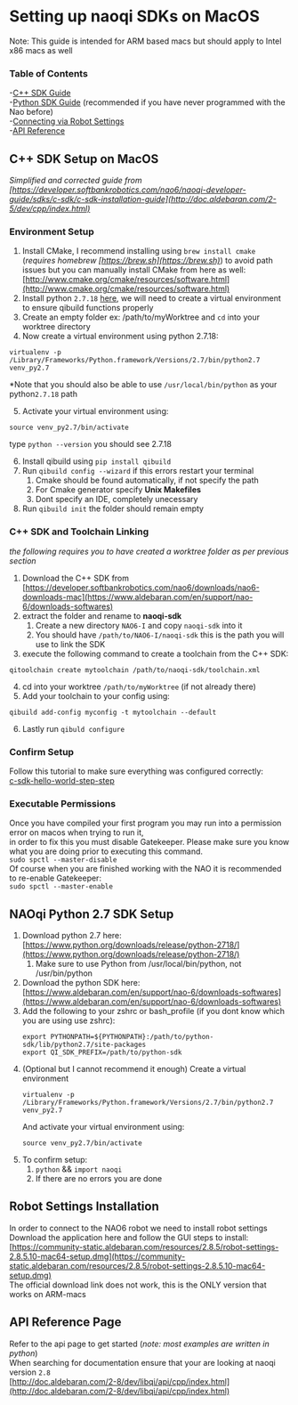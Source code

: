 # Setting up naoqi SDKs on MacOS
Note: This guide is intended for ARM based macs but should apply to Intel x86 macs as well
### Table of Contents
-[C++ SDK Guide](#c-sdk-setup-on-macos) \
-[Python SDK Guide](#naoqi-python-27-sdk-setup) (recommended if you have never programmed with the Nao before) \
-[Connecting via Robot Settings](#robot-settings-installation) \
-[API Reference](#api-reference-page)

## C++ SDK Setup on MacOS 
*Simplified and corrected guide from [https://developer.softbankrobotics.com/nao6/naoqi-developer-guide/sdks/c-sdk/c-sdk-installation-guide](http://doc.aldebaran.com/2-5/dev/cpp/index.html)*

### Environment Setup
1. Install CMake, I recommend installing using `brew install cmake` (*requires homebrew [https://brew.sh](https://brew.sh)*) to avoid path issues but you can manually install CMake from here as well: \
[http://www.cmake.org/cmake/resources/software.html](http://www.cmake.org/cmake/resources/software.html)
2. Install python `2.7.18` [here](https://www.python.org/downloads/release/python-2718/), we will need to create a virtual environment to ensure qibuild functions properly
3. Create an empty folder ex: /path/to/myWorktree and `cd` into your worktree directory
4. Now create a virtual environment using python 2.7.18:
```
virtualenv -p /Library/Frameworks/Python.framework/Versions/2.7/bin/python2.7 venv_py2.7
``` 
*Note that you should also be able to use `/usr/local/bin/python` as your python`2.7.18` path

5. Activate your virtual environment using: 
```
source venv_py2.7/bin/activate
``` 
type `python --version` you should see 2.7.18

6. Install qibuild using `pip install qibuild`
7. Run `qibuild config --wizard` if this errors restart your terminal
    1. Cmake should be found automatically, if not specify the path
    2. For Cmake generator specify **Unix Makefiles**
    3. Dont specify an IDE, completely unecessary
8. Run `qibuild init` the folder should remain empty

### C++ SDK and Toolchain Linking
*the following requires you to have created a worktree folder as per previous section*
1. Download the C++ SDK from [https://developer.softbankrobotics.com/nao6/downloads/nao6-downloads-mac](https://www.aldebaran.com/en/support/nao-6/downloads-softwares)
2. extract the folder and rename to **naoqi-sdk** 
   1. Create a new directory `NAO6-I` and copy `naoqi-sdk` into it
   2. You should have `/path/to/NAO6-I/naoqi-sdk` this is the path you will use to link the SDK
3. execute the following command to create a toolchain from the C++ SDK:
```
qitoolchain create mytoolchain /path/to/naoqi-sdk/toolchain.xml
```

4. cd into your worktree `/path/to/myWorktree` (if not already there)
5. Add your toolchain to your config using: 
```
qibuild add-config myconfig -t mytoolchain --default
```

6. Lastly run `qibuld configure`

### Confirm Setup
Follow this tutorial to make sure everything was configured correctly: \
[c-sdk-hello-world-step-step](http://doc.aldebaran.com/2-8/dev/cpp/helloworld_auto.html)

### Executable Permissions
Once you have compiled your first program you may run into a permission error on macos when trying to run it, \
in order to fix this you must disable Gatekeeper. Please make sure you know what you are doing prior to executing this command. \
`sudo spctl --master-disable` \
Of course when you are finished working with the NAO it is recommended to re-enable Gatekeeper: \
`sudo spctl --master-enable`

## NAOqi Python 2.7 SDK Setup
1. Download python 2.7 here: [https://www.python.org/downloads/release/python-2718/](https://www.python.org/downloads/release/python-2718/)
    1. Make sure to use Python from /usr/local/bin/python, not /usr/bin/python
2. Download the python SDK here: [https://www.aldebaran.com/en/support/nao-6/downloads-softwares](https://www.aldebaran.com/en/support/nao-6/downloads-softwares)
3. Add the following to your zshrc or bash_profile (if you dont know which you are using use zshrc):
   ```
   export PYTHONPATH=${PYTHONPATH}:/path/to/python-sdk/lib/python2.7/site-packages
   export QI_SDK_PREFIX=/path/to/python-sdk
    ```
4. (Optional but I cannot recommend it enough) Create a virtual environment
   ```
   virtualenv -p /Library/Frameworks/Python.framework/Versions/2.7/bin/python2.7 venv_py2.7
    ```
   And activate your virtual environment using:
    ```
    source venv_py2.7/bin/activate
    ```
5. To confirm setup:
    1. `python` && `import naoqi`
    2. If there are no errors you are done

## Robot Settings Installation
In order to connect to the NAO6 robot we need to install robot settings \
Download the application here and follow the GUI steps to install: \
[https://community-static.aldebaran.com/resources/2.8.5/robot-settings-2.8.5.10-mac64-setup.dmg](https://community-static.aldebaran.com/resources/2.8.5/robot-settings-2.8.5.10-mac64-setup.dmg) \
The official download link does not work, this is the ONLY version that works on ARM-macs

## API Reference Page
Refer to the api page to get started (*note: most examples are written in python*) \
When searching for documentation ensure that your are looking at naoqi version `2.8` \
[http://doc.aldebaran.com/2-8/dev/libqi/api/cpp/index.html](http://doc.aldebaran.com/2-8/dev/libqi/api/cpp/index.html)
